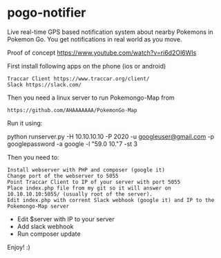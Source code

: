 # pogo-notifier
Live real-time GPS based notification system about nearby Pokemons in Pokemon Go. You get notifications in real world as you move.

Proof of concept
https://www.youtube.com/watch?v=ri6d2Ol6WIs

First install following apps on the phone (ios or android)

    Traccar Client https://www.traccar.org/client/
    Slack https://slack.com/

Then you need a linux server to run Pokemongo-Map from

    https://github.com/AHAAAAAAA/PokemonGo-Map

Run it using:

python runserver.py -H 10.10.10.10 -P 2020 -u googleuser@gmail.com -p googlepassword -a google -l "59.0 10."7 -st 3

Then you need to:

    Install webserver with PHP and composer (google it)
    Change port of the webserver to 5055
    Point Traccar Client to IP of your server with port 5055
    Place index.php file from my git so it will answer on 10.10.10.10:5055/ (usually root of the server).
    Edit index.php with corrent Slack webhook (google it) and IP to the Pokemongo-Map server
* Edit $server with IP to your server
* Add slack webhook
* Run composer update

Enjoy! :)
